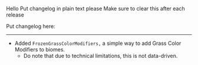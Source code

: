 Hello
Put changelog in plain text please
Make sure to clear this after each release

Put changelog here:

-----------------
- Added `FrozenGrassColorModifiers,` a simple way to add Grass Color Modifiers to biomes.
  - Do note that due to technical limitations, this is not data-driven.
